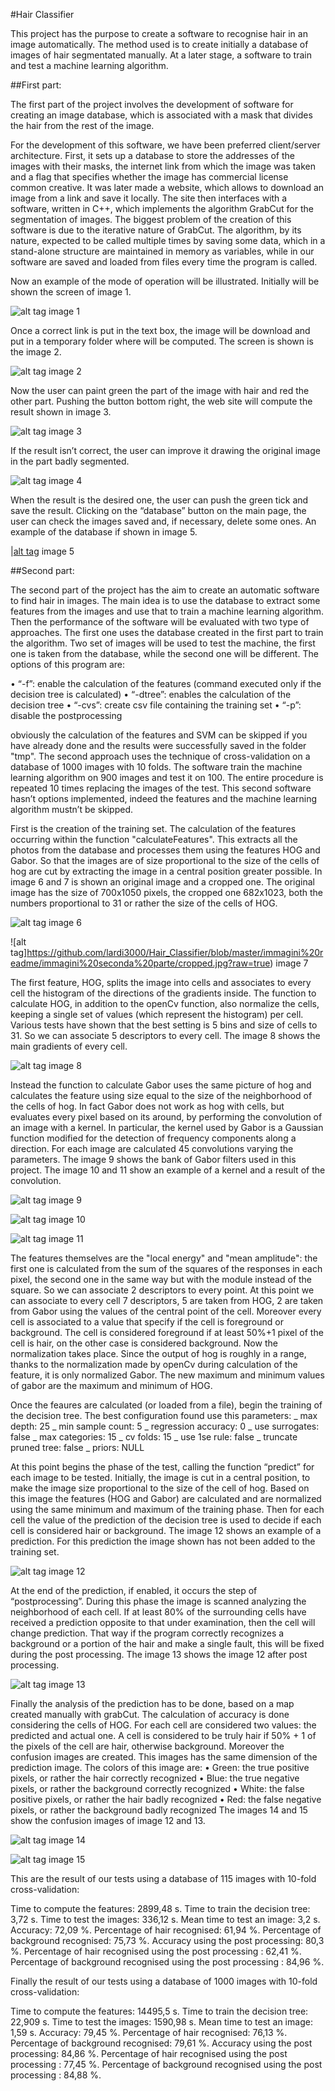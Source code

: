 #Hair Classifier



This project has the purpose to create a software to recognise hair in an image automatically. The method used is to create initially a database of images of hair segmentated manually. At a later stage, a software to train and test a machine learning algorithm.


##First part:

The first part of the project involves the development of software for creating an image database, which is associated with a mask that divides the hair from the rest of the image.

For the development of this software, we have been preferred client/server architecture. First, it sets up a database to store the addresses of the images with their masks, the internet link from which the image was taken and a flag that specifies whether the image has commercial license common creative. It was later made a website, which allows to download an image from a link and save it locally. The site then interfaces with a software, written in C++, which implements the algorithm GrabCut for the segmentation of images. The biggest problem of the creation of this software is due to the iterative nature of GrabCut. The algorithm, by its nature, expected to be called multiple times by saving some data, which in a stand-alone structure are maintained in memory as variables, while in our software are saved and loaded from files every time the program is called.

Now an example of the mode of operation will be illustrated. Initially will be shown the screen of image 1.

![alt tag](https://github.com/lardi3000/Hair_Classifier/blob/master/immagini%20readme/immagini%20prima%20parte/Schermata%201.png?raw=true)
image 1

Once a correct link is put in the text box, the image will be download and put in a temporary folder where will be computed. The screen is shown is the image 2.

![alt tag](https://github.com/lardi3000/Hair_Classifier/blob/master/immagini%20readme/immagini%20prima%20parte/Schermata%202.png?raw=true)
image 2

Now the user can paint green the part of the image with hair and red the other part. Pushing the button bottom right, the web site will compute the result shown in image 3.

![alt tag](https://github.com/lardi3000/Hair_Classifier/blob/master/immagini%20readme/immagini%20prima%20parte/Schermata%203.png?raw=true)
image 3

If the result isn’t correct, the user can improve it drawing the original image in the part badly segmented.

![alt tag](https://github.com/lardi3000/Hair_Classifier/blob/master/immagini%20readme/immagini%20prima%20parte/Schermata%204.png?raw=true)
image 4

When the result is the desired one, the user can push the green tick and save the result. Clicking on the “database” button on the main page, the user can check the images saved and, if necessary, delete some ones. An example of the database if shown in image 5.

|[alt tag](https://github.com/lardi3000/Hair_Classifier/blob/master/immagini%20readme/immagini%20prima%20parte/Schermata%206.png?raw=true)
image 5


##Second part:

The second part of the project has the aim to create an automatic software to find hair in images. The main idea is to use the database to extract some features from the images and use that to train a machine learning algorithm. Then the performance of the software will be evaluated with two type of approaches. The first one uses the database created in the first part to train the algorithm. Two set of images will be used to test the machine, the first one is taken from the database, while the second one will be different. The options of this program are:

•	“-f”: enable the calculation of the features (command executed only if the decision tree is calculated)
•	“-dtree”: enables the calculation of the decision tree
•	“-cvs”: create csv file containing the training set
•	“-p”: disable the postprocessing

obviously the calculation of the features and SVM can be skipped if you have already done and the results were successfully saved in the folder "tmp". The second approach uses the technique of cross-validation on a database of 1000 images with 10 folds. The software train the machine learning algorithm on 900 images and test it on 100. The entire procedure is repeated 10 times replacing the images of the test. This second software hasn’t options implemented, indeed the features and the machine learning algorithm mustn’t be skipped.

First is the creation of the training set. The calculation of the features occurring within the function "calculateFeatures". This extracts all the photos from the database and processes them using the features HOG and Gabor. So that the images are of size proportional to the size of the cells of hog are cut by extracting the image in a central position greater possible. In image 6 and 7 is shown an original image and a cropped one. The original image has the size of 700x1050 pixels, the cropped one 682x1023, both the numbers proportional to 31 or rather the size of the cells of HOG.

![alt tag](https://github.com/lardi3000/Hair_Classifier/blob/master/immagini%20readme/immagini%20seconda%20parte/frame00025.jpg?raw=true)
image 6

![alt tag]https://github.com/lardi3000/Hair_Classifier/blob/master/immagini%20readme/immagini%20seconda%20parte/cropped.jpg?raw=true)
image 7

The first feature, HOG, splits the image into cells and associates to every cell the histogram of the directions of the gradients inside. The function to calculate HOG, in addition to the openCv function, also normalize the cells, keeping a single set of values (which represent the histogram) per cell. Various tests have shown that the best setting is 5 bins and size of cells to 31. So we can associate 5 descriptors to every cell. The image 8 shows the main gradients of every cell.

![alt tag](https://github.com/lardi3000/Hair_Classifier/blob/master/immagini%20readme/immagini%20seconda%20parte/hog.jpg?raw=true)
image 8

Instead the function to calculate Gabor uses the same picture of hog and calculates the feature using size equal to the size of the neighborhood of the cells of hog. In fact Gabor does not work as hog with cells, but evaluates every pixel based on its around, by performing the convolution of an image with a kernel. In particular, the kernel used by Gabor is a Gaussian function modified for the detection of frequency components along a direction. For each image are calculated 45 convolutions varying the parameters. The image 9 shows the bank of Gabor filters used in this project. The image 10 and 11 show an example of a kernel and a result of the convolution.

![alt tag](https://github.com/lardi3000/Hair_Classifier/blob/master/immagini%20readme/kernels.png?raw=true)
image 9
 
![alt tag](https://github.com/lardi3000/Hair_Classifier/blob/master/immagini%20readme/immagini%20seconda%20parte/kernel.png?raw=true)
image 10
 
![alt tag](https://github.com/lardi3000/Hair_Classifier/blob/master/immagini%20readme/immagini%20seconda%20parte/gabor.jpg?raw=true)
image 11

The features themselves are the "local energy" and "mean amplitude": the first one is calculated from the sum of the squares of the responses in each pixel, the second one in the same way but with the module instead of the square. So we can associate 2 descriptors to every point.
At this point we can associate to every cell 7 descriptors, 5 are taken from HOG, 2 are taken from Gabor using the values of the central point of the cell. Moreover every cell is associated to a value that specify if the cell is foreground or background. The cell is considered foreground if at least 50%+1 pixel of the cell is hair, on the other case is considered background.
Now the normalization takes place. Since the output of hog is roughly in a range, thanks to the normalization made by openCv during calculation of the feature, it is only normalized Gabor. The new maximum and minimum values of gabor are the maximum and minimum of HOG.

Once the feaures are calculated (or loaded from a file), begin the training of the decision tree.  The best configuration found use this parameters:
_ max depth: 25
_ min sample count: 5
_ regression accuracy: 0
_ use surrogates: false
_ max categories: 15
_ cv folds: 15
_ use 1se rule: false
_ truncate pruned tree: false
_ priors: NULL

At this point begins the phase of the test, calling the function “predict” for each image to be tested. Initially, the image is cut in a central position, to make the image size proportional to the size of the cell of hog. Based on this image the features (HOG and Gabor) are calculated and are normalized using the same minimum and maximum of the training phase. Then for each cell the value of the prediction of the decision tree is used to decide if each cell is considered hair or background. The image 12 shows an example of a prediction. For this prediction the image shown has not been added to the training set.

![alt tag](https://github.com/lardi3000/Hair_Classifier/blob/master/immagini%20readme/immagini%20seconda%20parte/frame00025%20senza%20post%20processing.jpg?raw=true)
image 12

At the end of the prediction, if enabled, it occurs the step of “postprocessing”. During this phase the image is scanned analyzing the neighborhood of each cell. If at least 80% of the surrounding cells have received a prediction opposite to that under examination, then the cell will change prediction. That way if the program correctly recognizes a background or a portion of the hair and make a single fault, this will be fixed during the post processing. The image 13 shows the image 12 after post processing.

![alt tag](https://github.com/lardi3000/Hair_Classifier/blob/master/immagini%20readme/immagini%20seconda%20parte/frame00025%20con%20post%20processing.jpg?raw=true)
image 13

Finally the analysis of the prediction has to be done, based on a map created manually with grabCut. The calculation of accuracy is done considering the cells of HOG. For each cell are considered two values: the predicted and actual one. A cell is considered to be truly hair if 50% + 1 of the pixels of the cell are hair, otherwise background. Moreover the confusion images are created. This images has the same dimension of the prediction image. The colors of this image are:
•	Green: the true positive pixels, or rather the hair correctly recognized
•	Blue: the true negative pixels, or rather the background correctly recognized
•	White: the false positive pixels, or rather the hair badly recognized
•	Red: the false negative pixels, or rather the background badly recognized
The images 14 and 15 show the confusion images of image 12 and 13.

![alt tag](https://github.com/lardi3000/Hair_Classifier/blob/master/immagini%20readme/immagini%20seconda%20parte/frame00025_confusion%20senza%20post%20processing.jpg?raw=true)
image 14

![alt tag](https://github.com/lardi3000/Hair_Classifier/blob/master/immagini%20readme/immagini%20seconda%20parte/frame00025_confusion%20con%20post%20processing.jpg?raw=true)
image 15

This are the result of our tests using a database of 115 images with 10-fold cross-validation:

Time to compute the features: 2899,48 s.
Time to train the decision tree: 3,72 s.
Time to test the images: 336,12 s.
Mean time to test an image: 3,2 s.
Accuracy: 72,09 %.
Percentage of hair recognised: 61,94 %.
Percentage of background recognised: 75,73 %.
Accuracy using the post processing: 80,3 %.
Percentage of hair recognised using the post processing : 62,41 %.
Percentage of background recognised using the post processing : 84,96 %.

Finally the result of our tests using a database of 1000 images with 10-fold cross-validation:

Time to compute the features: 14495,5 s.
Time to train the decision tree: 22,909 s.
Time to test the images: 1590,98 s.
Mean time to test an image: 1,59 s.
Accuracy: 79,45 %.
Percentage of hair recognised: 76,13 %.
Percentage of background recognised: 79,61 %.
Accuracy using the post processing: 84,86 %.
Percentage of hair recognised using the post processing : 77,45 %.
Percentage of background recognised using the post processing : 84,88 %.


